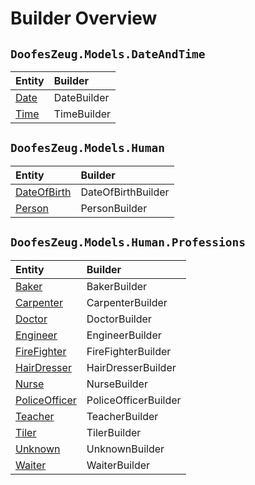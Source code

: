﻿# Builder Overview


## `DoofesZeug.Models.DateAndTime`

|Entity|Builder|
|:-----|:------|
|[Date](../Models/DoofesZeug.Models.DateAndTime/Date.md)|DateBuilder|
|[Time](../Models/DoofesZeug.Models.DateAndTime/Time.md)|TimeBuilder|


## `DoofesZeug.Models.Human`

|Entity|Builder|
|:-----|:------|
|[DateOfBirth](../Models/DoofesZeug.Models.Human/DateOfBirth.md)|DateOfBirthBuilder|
|[Person](../Models/DoofesZeug.Models.Human/Person.md)|PersonBuilder|


## `DoofesZeug.Models.Human.Professions`

|Entity|Builder|
|:-----|:------|
|[Baker](../Models/DoofesZeug.Models.Human.Professions/Baker.md)|BakerBuilder|
|[Carpenter](../Models/DoofesZeug.Models.Human.Professions/Carpenter.md)|CarpenterBuilder|
|[Doctor](../Models/DoofesZeug.Models.Human.Professions/Doctor.md)|DoctorBuilder|
|[Engineer](../Models/DoofesZeug.Models.Human.Professions/Engineer.md)|EngineerBuilder|
|[FireFighter](../Models/DoofesZeug.Models.Human.Professions/FireFighter.md)|FireFighterBuilder|
|[HairDresser](../Models/DoofesZeug.Models.Human.Professions/HairDresser.md)|HairDresserBuilder|
|[Nurse](../Models/DoofesZeug.Models.Human.Professions/Nurse.md)|NurseBuilder|
|[PoliceOfficer](../Models/DoofesZeug.Models.Human.Professions/PoliceOfficer.md)|PoliceOfficerBuilder|
|[Teacher](../Models/DoofesZeug.Models.Human.Professions/Teacher.md)|TeacherBuilder|
|[Tiler](../Models/DoofesZeug.Models.Human.Professions/Tiler.md)|TilerBuilder|
|[Unknown](../Models/DoofesZeug.Models.Human.Professions/Unknown.md)|UnknownBuilder|
|[Waiter](../Models/DoofesZeug.Models.Human.Professions/Waiter.md)|WaiterBuilder|
